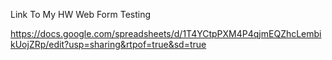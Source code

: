 Link To My HW Web Form Testing

https://docs.google.com/spreadsheets/d/1T4YCtpPXM4P4qjmEQZhcLembikUojZRp/edit?usp=sharing&rtpof=true&sd=true
